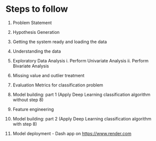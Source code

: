 # Steps to follow

1.  Problem Statement 
2. Hypothesis Generation
3. Getting the system ready and loading the data
3. Understanding the data
4. Exploratory Data Analysis
	i. Perform Univariate Analysis
	ii. Perform Bivariate Analysis
 
5. Missing value and outlier treatment
6. Evaluation Metrics for classification problem
7. Model building: part 1 (Apply Deep Learning classification algorithm without step 8)
8. Feature engineering
9. Model building: part 2 (Apply Deep Learning classification algorithm with step 8)
10. Model deployment - Dash app on https://www.render.com
